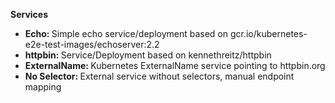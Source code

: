 <strong>Services</strong>
<ul>
  <li><strong>Echo: </strong> Simple echo service/deployment based on gcr.io/kubernetes-e2e-test-images/echoserver:2.2</li>
  <li><strong>httpbin: </strong>  Service/Deployment based on kennethreitz/httpbin </li>
  <li><strong>ExternalName: </strong> Kubernetes ExternalName service pointing to httpbin.org</li>
  <li><strong>No Selector: </strong> External service without selectors, manual endpoint mapping </li>
</ul>
